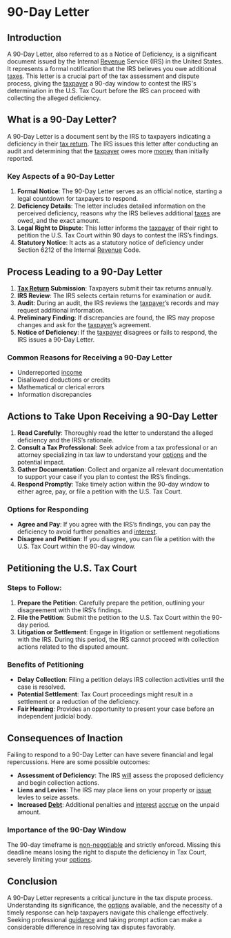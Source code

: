 # 90-Day Letter

## Introduction
A 90-Day Letter, also referred to as a Notice of Deficiency, is a significant document issued by the Internal [Revenue](../r/revenue.md) Service (IRS) in the United States. It represents a formal notification that the IRS believes you owe additional [taxes](../t/taxes.md). This letter is a crucial part of the tax assessment and dispute process, giving the [taxpayer](../t/taxpayer.md) a 90-day window to contest the IRS's determination in the U.S. Tax Court before the IRS can proceed with collecting the alleged deficiency.

## What is a 90-Day Letter?
A 90-Day Letter is a document sent by the IRS to taxpayers indicating a deficiency in their [tax return](../t/tax_return.md). The IRS issues this letter after conducting an audit and determining that the [taxpayer](../t/taxpayer.md) owes more [money](../m/money.md) than initially reported. 

### Key Aspects of a 90-Day Letter
1. **Formal Notice**: The 90-Day Letter serves as an official notice, starting a legal countdown for taxpayers to respond.
2. **Deficiency Details**: The letter includes detailed information on the perceived deficiency, reasons why the IRS believes additional [taxes](../t/taxes.md) are owed, and the exact amount.
3. **Legal Right to Dispute**: This letter informs the [taxpayer](../t/taxpayer.md) of their right to petition the U.S. Tax Court within 90 days to contest the IRS’s findings.
4. **Statutory Notice**: It acts as a statutory notice of deficiency under Section 6212 of the Internal [Revenue](../r/revenue.md) Code.

## Process Leading to a 90-Day Letter
1. **[Tax Return](../t/tax_return.md) Submission**: Taxpayers submit their tax returns annually.
2. **IRS Review**: The IRS selects certain returns for examination or audit.
3. **Audit**: During an audit, the IRS reviews the [taxpayer](../t/taxpayer.md)’s records and may request additional information.
4. **Preliminary Finding**: If discrepancies are found, the IRS may propose changes and ask for the [taxpayer](../t/taxpayer.md)’s agreement.
5. **Notice of Deficiency**: If the [taxpayer](../t/taxpayer.md) disagrees or fails to respond, the IRS issues a 90-Day Letter.

### Common Reasons for Receiving a 90-Day Letter
- Underreported [income](../i/income.md)
- Disallowed deductions or credits
- Mathematical or clerical errors
- Information discrepancies

## Actions to Take Upon Receiving a 90-Day Letter
1. **Read Carefully**: Thoroughly read the letter to understand the alleged deficiency and the IRS’s rationale.
2. **Consult a Tax Professional**: Seek advice from a tax professional or an attorney specializing in tax law to understand your [options](../o/options.md) and the potential impact.
3. **Gather Documentation**: Collect and organize all relevant documentation to support your case if you plan to contest the IRS’s findings.
4. **Respond Promptly**: Take timely action within the 90-day window to either agree, pay, or file a petition with the U.S. Tax Court.

### Options for Responding
- **Agree and Pay**: If you agree with the IRS’s findings, you can pay the deficiency to avoid further penalties and [interest](../i/interest.md).
- **Disagree and Petition**: If you disagree, you can file a petition with the U.S. Tax Court within the 90-day window.

## Petitioning the U.S. Tax Court
### Steps to Follow:
1. **Prepare the Petition**: Carefully prepare the petition, outlining your disagreement with the IRS’s findings.
2. **File the Petition**: Submit the petition to the U.S. Tax Court within the 90-day period.
3. **Litigation or Settlement**: Engage in litigation or settlement negotiations with the IRS. During this period, the IRS cannot proceed with collection actions related to the disputed amount.

### Benefits of Petitioning
- **Delay Collection**: Filing a petition delays IRS collection activities until the case is resolved.
- **Potential Settlement**: Tax Court proceedings might result in a settlement or a reduction of the deficiency.
- **Fair Hearing**: Provides an opportunity to present your case before an independent judicial body.

## Consequences of Inaction
Failing to respond to a 90-Day Letter can have severe financial and legal repercussions. Here are some possible outcomes:
- **Assessment of Deficiency**: The IRS [will](../w/will.md) assess the proposed deficiency and begin collection actions.
- **Liens and Levies**: The IRS may place liens on your property or [issue](../i/issue.md) levies to seize assets.
- **Increased [Debt](../d/debt.md)**: Additional penalties and [interest](../i/interest.md) [accrue](../a/accrue.md) on the unpaid amount.

### Importance of the 90-Day Window
The 90-day timeframe is [non-negotiable](../n/non-negotiable.md) and strictly enforced. Missing this deadline means losing the right to dispute the deficiency in Tax Court, severely limiting your [options](../o/options.md).

## Conclusion
A 90-Day Letter represents a critical juncture in the tax dispute process. Understanding its significance, the [options](../o/options.md) available, and the necessity of a timely response can help taxpayers navigate this challenge effectively. Seeking professional [guidance](../g/guidance.md) and taking prompt action can make a considerable difference in resolving tax disputes favorably.